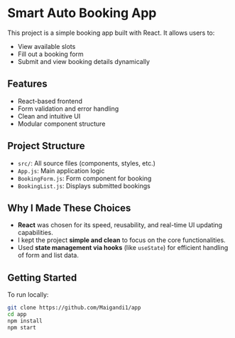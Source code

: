 # Smart Auto Booking App

This project is a simple booking app built with React. It allows users to:
- View available slots
- Fill out a booking form
- Submit and view booking details dynamically

## Features
- React-based frontend
- Form validation and error handling
- Clean and intuitive UI
- Modular component structure

## Project Structure
- `src/`: All source files (components, styles, etc.)
- `App.js`: Main application logic
- `BookingForm.js`: Form component for booking
- `BookingList.js`: Displays submitted bookings

## Why I Made These Choices
- **React** was chosen for its speed, reusability, and real-time UI updating capabilities.
- I kept the project **simple and clean** to focus on the core functionalities.
- Used **state management via hooks** (like `useState`) for efficient handling of form and list data.


## Getting Started
To run locally:
```bash
git clone https://github.com/Maigandi1/app
cd app
npm install
npm start
